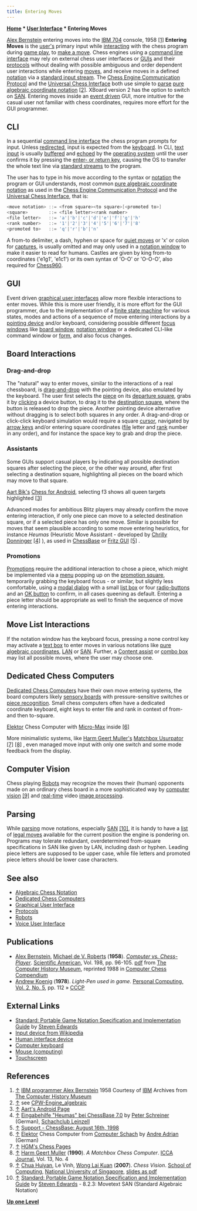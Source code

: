 ```yaml
---
title: Entering Moves
---
```

**[Home](Home "Home") * [User Interface](User_Interface "User Interface") * Entering Moves**

[](http://www.computerhistory.org/chess/full_record.php?iid=stl-431614f6482e6) [Alex Bernstein](Alex_Bernstein "Alex Bernstein") entering moves into the [IBM 704](IBM_704 "IBM 704") console, 1958 <a id="cite-note-1" href="#cite-ref-1">[1]</a>
**Entering Moves** is the [user's](https://en.wikipedia.org/wiki/User_%28computing%29) primary input while [interacting](https://en.wikipedia.org/wiki/Interaction) with the chess program during [game play](Chess_Game "Chess Game"), to [make a move](Make_Move "Make Move"). Chess engines using a [command line interface](CLI "CLI") may rely on external chess user interfaces or [GUIs](GUI "GUI") and their [protocols](Protocols "Protocols") without dealing with possible ambiguous and order dependent user interactions while entering [moves](Moves "Moves"), and receive moves in a defined [notation](Game_Notation "Game Notation") via a [standard input stream](https://en.wikipedia.org/wiki/Standard_streams#Standard_input_.28stdin.29). The [Chess Engine Communication Protocol](Chess_Engine_Communication_Protocol "Chess Engine Communication Protocol") and the [Universal Chess Interface](UCI "UCI") both use simple to [parse](https://en.wikipedia.org/wiki/Parsing) [pure algebraic coordinate notation](Algebraic_Chess_Notation#PureCoordinateNotation "Algebraic Chess Notation") <a id="cite-note-2" href="#cite-ref-2">[2]</a>. XBoard version 2 has the option to switch on [SAN](Algebraic_Chess_Notation#SAN "Algebraic Chess Notation"). Entering moves inside an [event driven](https://en.wikipedia.org/wiki/Event-driven_architecture) GUI, more intuitive for the casual user not familiar with chess coordinates, requires more effort for the GUI programmer.

## CLI

In a sequential [command line interface](CLI "CLI") the chess program prompts for input. Unless [redirected](https://en.wikipedia.org/wiki/Redirection_%28computing%29), input is expected from the [keyboard](https://en.wikipedia.org/wiki/Keyboard_%28computing%29). In CLI, [text input](https://en.wikipedia.org/wiki/Typing) is usually [buffered](https://en.wikipedia.org/wiki/Keyboard_buffer) and [echoed](https://en.wikipedia.org/wiki/Echo_%28computing%29) by the [operating system](https://en.wikipedia.org/wiki/Operating_system) until the user confirms it by pressing the [enter- or return key](https://en.wikipedia.org/wiki/Enter_key), causing the OS to transfer the whole text line via [standard streams](https://en.wikipedia.org/wiki/Standard_streams) to the program.

The user has to type in his move according to the syntax or [notation](Game_Notation "Game Notation") the program or GUI understands, most common [pure algebraic coordinate notation](Algebraic_Chess_Notation#PureCoordinateNotation "Algebraic Chess Notation") as used in the [Chess Engine Communication Protocol](Chess_Engine_Communication_Protocol "Chess Engine Communication Protocol") and the [Universal Chess Interface](UCI "UCI"), that is:

```C++
<move notation> ::= <from square><to square>[<promoted to>]
<square>        ::= <file letter><rank number>
<file letter>   ::= 'a'|'b'|'c'|'d'|'e'|'f'|'g'|'h'
<rank number>   ::= '1'|'2'|'3'|'4'|'5'|'6'|'7'|'8'
<promoted to>   ::= 'q'|'r'|'b'|'n'

```

A from-to delimiter, a dash, hyphen or space for [quiet moves](Quiet_Moves "Quiet Moves") or 'x' or colon for [captures](Captures "Captures"), is usually omitted and may only used in a [notation window](GUI#NotationWindow "GUI") to make it easier to read for humans. Castles are given by king from-to coordinates ('e1g1', 'e1c1') or its own syntax of 'O-O' or 'O-O-O', also required for [Chess960](Chess960 "Chess960").

## GUI

Event driven [graphical user interfaces](GUI "GUI") allow more flexible interactions to enter moves. While this is more user friendly, it is more effort for the GUI programmer, due to the implementation of a [finite state machine](https://en.wikipedia.org/wiki/Finite-state_machine) for various states, modes and actions of a sequence of move entering interactions by a [pointing device](https://en.wikipedia.org/wiki/Pointing_device) and/or keyboard, considering possible different [focus windows](https://en.wikipedia.org/wiki/Focus_%28computing%29) like [board window](GUI#BoardWindow "GUI"), [notation window](GUI#NotationWindow "GUI") or a dedicated CLI-like command window or [form](https://en.wikipedia.org/wiki/Form_%28programming%29), and also focus changes.

## Board Interactions

### Drag-and-drop

The "natural" way to enter moves, similar to the interactions of a real chessboard, is [drag-and-drop](https://en.wikipedia.org/wiki/Drag-and-drop) with the pointing device, also emulated by the keyboard. The user first selects the [piece](Pieces "Pieces") on its [departure square](Origin_Square "Origin Square"), grabs it by [clicking](https://en.wikipedia.org/wiki/Point-and-click) a device button, to drag it to the [destination square](Target_Square "Target Square"), where the button is released to drop the piece. Another pointing device alternative without dragging is to select both squares in any order. A drag-and-drop or click-click keyboard simulation would require a square [cursor](https://en.wikipedia.org/wiki/Cursor_%28computers%29), navigated by [arrow keys](https://en.wikipedia.org/wiki/Arrow_keys) and/or entering square coordinates ([file](Files "Files") letter and [rank](Ranks "Ranks") number in any order), and for instance the space key to grab and drop the piece.

### Assistants

Some GUIs support casual players by indicating all possible destination squares after selecting the piece, or the other way around, after first selecting a destination square, highlighting all pieces on the board which may move to that square.

[](@http://www.aartbik.com/MISC/android.html "@http://www.aartbik.com/MISC/android.html")
[Aart Bik's](Aart_Bik "Aart Bik") [Chess for Android](Chess_for_Android "Chess for Android"), selecting f3 shows all queen targets highlighted <a id="cite-note-3" href="#cite-ref-3">[3]</a>

Advanced modes for ambitious Blitz players may already confirm the move entering interaction, if only one piece can move to a selected destination square, or if a selected piece has only one move. Similar is possible for moves that seem plausible according to some move entering heuristics, for instance *Heumas* (Heuristic Move Assistant - developed by [Chrilly Donninger](Chrilly_Donninger "Chrilly Donninger") <a id="cite-note-4" href="#cite-ref-4">[4]</a> ), as used in [ChessBase](ChessBase "ChessBase") or [Fritz GUI](Fritz#FritzGUI "Fritz") <a id="cite-note-5" href="#cite-ref-5">[5]</a> .

### Promotions

[Promotions](Promotions "Promotions") require the additional interaction to chose a piece, which might be implemented via a [menu](https://en.wikipedia.org/wiki/Context_menu) popping up on the [promotion square](Promotion_Square "Promotion Square"), temporarily grabbing the keyboard focus - or similar, but slightly less comfortable, using a [modal dialog](https://en.wikipedia.org/wiki/Modal_window) with a small [list box](https://en.wikipedia.org/wiki/List_box) or four [radio-buttons](https://en.wikipedia.org/wiki/Radio_button) and an [OK button](https://en.wikipedia.org/wiki/Okay#Computers) to confirm, in all cases queening as default. Entering a piece letter should be appropriate as well to finish the sequence of move entering interactions.

## Move List Interactions

If the notation window has the keyboard focus, pressing a none control key may activate a [text box](https://en.wikipedia.org/wiki/Text_box) to enter moves in various notations like [pure algebraic coordinates](Algebraic_Chess_Notation#PureCoordinateNotation "Algebraic Chess Notation"), [LAN](Algebraic_Chess_Notation#LAN "Algebraic Chess Notation") or [SAN](Algebraic_Chess_Notation#SAN "Algebraic Chess Notation"). Further, a [Content assist](https://en.wikipedia.org/wiki/Content_assist) or [combo box](https://en.wikipedia.org/wiki/Combo_box) may list all possible moves, where the user may choose one.

## Dedicated Chess Computers

[Dedicated Chess Computers](Dedicated_Chess_Computers "Dedicated Chess Computers") have their own move entering systems, the board computers likely [sensory boards](Sensory_Board "Sensory Board") with pressure-sensitive switches or [piece recognition](Piece_Recognition "Piece Recognition"). Small chess computers often have a dedicated coordinate keyboard, eight keys to enter file and rank in context of from- and then to-square.

[](http://www.andreadrian.de/schach/#Selbstbau_Schachcomputer_SHAH)
[Elektor](https://en.wikipedia.org/wiki/Elektor) Chess Computer with [Micro-Max](Micro-Max "Micro-Max") inside <a id="cite-note-6" href="#cite-ref-6">[6]</a>

More minimalistic systems, like [Harm Geert Muller's](Harm_Geert_Muller "Harm Geert Muller") [Matchbox Usurpator](Usurpator#Matchbox "Usurpator") <a id="cite-note-7" href="#cite-ref-7">[7]</a> <a id="cite-note-8" href="#cite-ref-8">[8]</a> , even managed move input with only one switch and some mode feedback from the display.

## Computer Vision

Chess playing [Robots](Robots "Robots") may recognize the moves their (human) opponents made on an ordinary chess board in a more sophisticated way by [computer vision](https://en.wikipedia.org/wiki/Computer_vision) <a id="cite-note-9" href="#cite-ref-9">[9]</a> and [real-time](https://en.wikipedia.org/wiki/Real-time) video [image processing](https://en.wikipedia.org/wiki/Image_processing).

## Parsing

While [parsing](https://en.wikipedia.org/wiki/Parsing) move notations, especially [SAN](Algebraic_Chess_Notation#SAN "Algebraic Chess Notation") <a id="cite-note-10" href="#cite-ref-10">[10]</a>, it is handy to have a [list](Move_List "Move List") of [legal moves](Legal_Move "Legal Move") available for the current position the engine is pondering on. Programs may tolerate redundant, overdetermined from-square specifications in SAN like given by LAN, including dash or hyphen. Leading piece letters are supposed to be upper case, while file letters and promoted piece letters should be lower case characters.

## See also

- [Algebraic Chess Notation](Algebraic_Chess_Notation "Algebraic Chess Notation")
- [Dedicated Chess Computers](Dedicated_Chess_Computers "Dedicated Chess Computers")
- [Graphical User Interface](GUI "GUI")
- [Protocols](Protocols "Protocols")
- [Robots](Robots "Robots")
- [Voice User Interface](index.php?title=Voice_User_Interface&action=edit&redlink=1 "Voice User Interface (page does not exist)")

## Publications

- [Alex Bernstein](Alex_Bernstein "Alex Bernstein"), [Michael de V. Roberts](Michael_de_V._Roberts "Michael de V. Roberts") (**1958**). *[Computer vs. Chess-Player](http://www.computerhistory.org/chess/full_record.php?iid=doc-431614f690f16)*. [Scientific American](Scientific_American "Scientific American"), Vol. 198, pp. 96-105. [pdf](http://archive.computerhistory.org/projects/chess/related_materials/text/2-2.Computer_V_ChessPlayer.Bernstein_Roberts.Scientific_American.June-1958/Computer_V_ChessPlayer.Bernstein_Roberts.Scientific_American.June-1958.062303059.sm.pdf) from [The Computer History Museum](The_Computer_History_Museum "The Computer History Museum"), reprinted 1988 in [Computer Chess Compendium](Computer_Chess_Compendium "Computer Chess Compendium")
- [Andrew Koenig](Andrew_Koenig "Andrew Koenig") (**1978**). *Light-Pen used in game*. [Personal Computing, Vol. 2, No. 5](Personal_Computing#2_5 "Personal Computing"), pp. 112 » [CCCP](</CCCP_(US)> "CCCP (US)")

## External Links

- [Standard: Portable Game Notation Specification and Implementation Guide](http://www.thechessdrum.net/PGN_Reference.txt) by [Steven Edwards](Steven_Edwards "Steven Edwards")
- [Input device from Wikipedia](https://en.wikipedia.org/wiki/Input_device)
- [Human interface device](https://en.wikipedia.org/wiki/Human_interface_device)
- [Computer keyboard](https://en.wikipedia.org/wiki/Computer_keyboard)
- [Mouse (computing)](https://en.wikipedia.org/wiki/Mouse_%28computing%29)
- [Touchscreen](https://en.wikipedia.org/wiki/Touchscreen)

## References

1. <a id="cite-ref-1" href="#cite-note-1">↑</a> [IBM programmer Alex Bernstein](http://www.computerhistory.org/chess/full_record.php?iid=stl-431614f6482e6) 1958 Courtesy of [IBM](index.php?title=IBM&action=edit&redlink=1 "IBM (page does not exist)") Archives from [The Computer History Museum](The_Computer_History_Museum "The Computer History Museum")
1. <a id="cite-ref-2" href="#cite-note-2">↑</a> see [CPW-Engine_algebraic](CPW-Engine_algebraic "CPW-Engine algebraic")
1. <a id="cite-ref-3" href="#cite-note-3">↑</a> [Aart's Android Page](http://www.aartbik.com/MISC/android.html)
1. <a id="cite-ref-4" href="#cite-note-4">↑</a> [Eingabehilfe "Heumas" bei ChessBase 7.0](http://www.scleinzell.schachvereine.de/p_wm_tipps/tipps0006.shtml#2) by [Peter Schreiner](Peter_Schreiner "Peter Schreiner") (German), [Schachclub Leinzell](http://scleinzell.schachvereine.de/home/news.shtml)
1. <a id="cite-ref-5" href="#cite-note-5">↑</a> [Support - ChessBase: August 16th, 1998](http://www.chessbase.com/support/support.asp?pid=8)
1. <a id="cite-ref-6" href="#cite-note-6">↑</a> [Elektor](https://en.wikipedia.org/wiki/Elektor) Chess Computer from [Computer Schach](http://www.andreadrian.de/schach/) by [Andre Adrian](Andre_Adrian "Andre Adrian") (German)
1. <a id="cite-ref-7" href="#cite-note-7">↑</a> [HGM's Chess Pages](http://home.hccnet.nl/h.g.muller/chess.html)
1. <a id="cite-ref-8" href="#cite-note-8">↑</a> [Harm Geert Muller](Harm_Geert_Muller "Harm Geert Muller") (**1990**). *A Matchbox Chess Computer*. [ICCA Journal](ICGA_Journal "ICGA Journal"), Vol. 13, No. 4
1. <a id="cite-ref-9" href="#cite-note-9">↑</a> [Chua Huiyan](http://de.scientificcommons.org/huiyan_chua), Le Vinh, [Wong Lai Kuan](http://www.informatik.uni-trier.de/%7Eley/db/indices/a-tree/k/Kuan:Wong_Lai.html) (**2007**). *Chess Vision*. [School of Computing](https://en.wikipedia.org/wiki/NUS_School_of_Computing), [National University of Singapore](https://en.wikipedia.org/wiki/National_University_of_Singapore), [slides as pdf](http://www.comp.nus.edu.sg/~cs4243/showcase/chess_vision/Chess-Vision-Presentation.pdf)
1. <a id="cite-ref-10" href="#cite-note-10">↑</a> [Standard: Portable Game Notation Specification and Implementation Guide](http://www.thechessdrum.net/PGN_Reference.txt) by [Steven Edwards](Steven_Edwards "Steven Edwards") - 8.2.3: Movetext SAN (Standard Algebraic Notation)

**[Up one Level](User_Interface "User Interface")**

